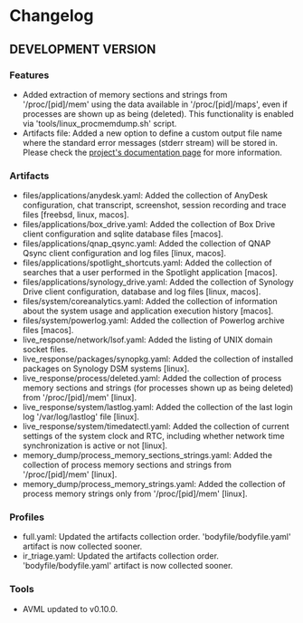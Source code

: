 # Changelog

## DEVELOPMENT VERSION

### Features

- Added extraction of memory sections and strings from '/proc/[pid]/mem' using the data available in '/proc/[pid]/maps', even if processes are shown up as being (deleted). This functionality is enabled via 'tools/linux_procmemdump.sh' script.
- Artifacts file: Added a new option to define a custom output file name where the standard error messages (stderr stream) will be stored in. Please check the [project's documentation page](https://tclahr.github.io/uac-docs/collectors/#stderr_output_file) for more information.

### Artifacts

- files/applications/anydesk.yaml: Added the collection of AnyDesk configuration, chat transcript, screenshot, session recording and trace files [freebsd, linux, macos].
- files/applications/box_drive.yaml: Added the collection of Box Drive client configuration and sqlite database files [macos].
- files/applications/qnap_qsync.yaml: Added the collection of QNAP Qsync client configuration and log files [linux, macos].
- files/applications/spotlight_shortcuts.yaml: Added the collection of searches that a user performed in the Spotlight application [macos].
- files/applications/synology_drive.yaml: Added the collection of Synology Drive client configuration, database and log files [linux, macos].
- files/system/coreanalytics.yaml: Added the collection of information about the system usage and application execution history [macos].
- files/system/powerlog.yaml: Added the collection of Powerlog archive files [macos].
- live_response/network/lsof.yaml: Added the listing of UNIX domain socket files.
- live_response/packages/synopkg.yaml: Added the collection of installed packages on Synology DSM systems [linux].
- live_response/process/deleted.yaml: Added the collection of process memory sections and strings (for processes shown up as being deleted) from '/proc/[pid]/mem' [linux].
- live_response/system/lastlog.yaml: Added the collection of the last login log '/var/log/lastlog' file [linux].
- live_response/system/timedatectl.yaml: Added the collection of current settings of the system clock and RTC, including whether network time synchronization is active or not [linux].
- memory_dump/process_memory_sections_strings.yaml: Added the collection of process memory sections and strings from '/proc/[pid]/mem' [linux].
- memory_dump/process_memory_strings.yaml: Added the collection of process memory strings only from '/proc/[pid]/mem' [linux].

### Profiles

- full.yaml: Updated the artifacts collection order. 'bodyfile/bodyfile.yaml' artifact is now collected sooner.
- ir_triage.yaml: Updated the artifacts collection order. 'bodyfile/bodyfile.yaml' artifact is now collected sooner.

### Tools

- AVML updated to v0.10.0.
